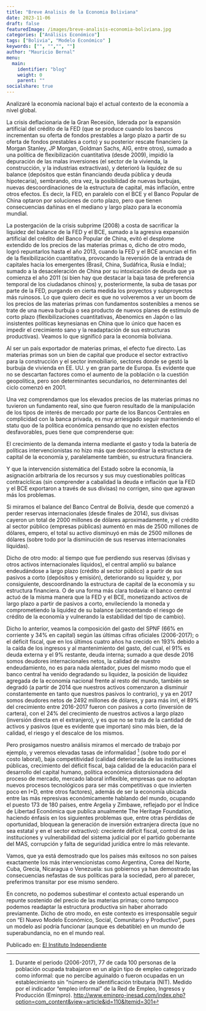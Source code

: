 ```yaml
---
title: "Breve Analisis de la Economia Boliviana"
date: 2023-11-06
draft: false
featuredImage: /images/breve-analisis-economia-boliviana.jpg
categories: ["Análisis Económico"]
tags: ["Bolivia", "Modelo Económico" ]
keywords: ["", "","", ""]
author: "Mauricio Bernal"
menu:
  main:
    identifier: "blog"
    weight: 0 
    parent: ""
socialshare: true
---
```


Analizaré la economía nacional bajo el actual contexto de la economía a nivel global.

La crisis deflacionaria de la Gran Recesión, liderada por la expansión artificial del crédito de la FED (que se produce cuando los bancos incrementan su oferta de fondos prestables a largo plazo a partir de su oferta de fondos prestables a corto) y su posterior rescate financiero (a Morgan Stanley, JP Morgan, Goldman Sachs, AIG, entre otros), sumado a una política de flexibilización cuantitativa (desde 2009), impidió la depuración de las malas inversiones (el sector de la vivienda, la construcción, y la industrias extractivas), y deterioró la liquidez de su balance (depósitos que están financiando deuda pública y deuda hipotecaria), sembrando, otra vez, la posibilidad de nuevas burbujas, nuevas descoordinaciones de la estructura de capital, más inflación, entre otros efectos. Es decir, la FED, en paralelo con el BCE y el Banco Popular de China optaron por soluciones de corto plazo, pero que tienen consecuencias dañinas en el mediano y largo plazo para la economía mundial.

La postergación de la crisis subprime (2008) a costa de sacrificar la liquidez del balance de la FED y el BCE, sumado a la agresiva expansión artificial del crédito del Banco Popular de China, evitó el desplome extendido de los precios de las materias primas o, dicho de otro modo, logró repuntarlos hasta el año 2013, cuando la FED y el BCE anuncian el fin de la flexibilización cuantitativa, provocando la reversión de la entrada de capitales hacia los emergentes (Brasil, China, Sudáfrica, Rusia e India); sumado a la desaceleración de China por su intoxicación de deuda que ya comienza el año 2011 (si bien hay que destacar la baja tasa de preferencia temporal de los ciudadanos chinos) y, posteriormente, la suba de tasas por parte de la FED, purgando en cierta medida los proyectos y subproyectos más ruinosos. Lo que quiero decir es que no volveremos a ver un boom de los precios de las materias primas con fundamentos sostenibles a menos se trate de una nueva burbuja o sea producto de nuevos planes de estímulo de corto plazo (flexibilizaciones cuantitativas, Abenomics en Japón o las insistentes políticas keynesianas en China que lo único que hacen es impedir el crecimiento sano y la readaptación de sus estructuras productivas). Veamos lo que significó para la economía boliviana.

Al ser un país exportador de materias primas, el efecto fue directo. Las materias primas son un bien de capital que produce el sector extractivo para la construcción y el sector inmobiliario, sectores donde se gestó la burbuja de vivienda en EE. UU. y en gran parte de Europa. Es evidente que no se descartan factores como el aumento de la población o la cuestión geopolítica, pero son determinantes secundarios, no determinantes del ciclo comenzó en 2001.

Una vez comprendamos que los elevados precios de las materias primas no tuvieron un fundamento real, sino que fueron resultado de la manipulación de los tipos de interés de mercado por parte de los Bancos Centrales en complicidad con la banca privada, es muy arriesgado seguir manteniendo el statu quo de la política económica pensando que no existen efectos desfavorables, pues tiene que comprenderse que:

El crecimiento de la demanda interna mediante el gasto y toda la batería de políticas intervencionistas no hizo más que descoordinar la estructura de capital de la economía y, paralelamente también, su estructura financiera.

Y que la intervención sistemática del Estado sobre la economía, la asignación arbitraria de los recursos y sus muy cuestionables políticas contracíclicas (sin comprender a cabalidad la deuda e inflación que la FED y el BCE exportaron a través de sus divisas) no corrigen, sino que agravan más los problemas.

Si miramos el balance del Banco Central de Bolivia, desde que comenzó a perder reservas internacionales (desde finales de 2014), sus divisas cayeron un total de 2000 millones de dólares aproximadamente, y el crédito al sector público (empresas públicas) aumentó en más de 2500 millones de dólares, empero, el total su activo disminuyó en más de 2500 millones de dólares (sobre todo por la disminución de sus reservas internacionales líquidas).

Dicho de otro modo: al tiempo que fue perdiendo sus reservas (divisas y otros activos internacionales líquidos), el central amplió su balance endeudándose a largo plazo (crédito al sector público) a partir de sus pasivos a corto (depósitos y emisión), deteriorando su liquidez y, por consiguiente, descoordinando la estructura de capital de la economía y su estructura financiera. O de una forma más clara todavía: el banco central actuó de la misma manera que la FED y el BCE, monetizando activos de largo plazo a partir de pasivos a corto, envileciendo la moneda y comprometiendo la liquidez de su balance (acrecentando el riesgo de crédito de la economía y vulnerando la estabilidad del tipo de cambio).

Dicho lo anterior, veamos la composición del gasto del SPNF (66% en corriente y 34% en capital) según las últimas cifras oficiales (2006-2017); o el déficit fiscal, que en los últimos cuatro años ha crecido en 193% debido a la caída de los ingresos y al mantenimiento del gasto, del cual, el 91% es deuda externa y el 9% restante, deuda interna; sumado a que desde 2016 somos deudores internacionales netos, la calidad de nuestro endeudamiento, no es para nada alentador, pues del mismo modo que el banco central ha venido degradando su liquidez, la posición de liquidez agregada de la economía nacional frente al resto del mundo, también se degradó (a partir de 2014 que nuestros activos comenzaron a disminuir constantemente en tanto que nuestros pasivos lo contrario), y ya en 2017 somos deudores netos de 2492 millones de dólares, y para más inri, el 89% del crecimiento entre 2016-2017 fueron con pasivos a corto (inversión de cartera), con el 24% del crecimiento de nuestros activos a largo plazo (inversión directa en el extranjero), y es que no se trata de la cantidad de activos y pasivos (que es evidente que importan) sino más bien, de la calidad, el riesgo y el descalce de los mismos.

Pero prosigamos nuestro análisis miramos el mercado de trabajo por ejemplo, y veremos elevadas tasas de informalidad [^1] (sobre todo por el costo laboral), baja competitividad (calidad deteriorada de las instituciones públicas, crecimiento del déficit fiscal, baja calidad de la educación para el desarrollo del capital humano, política económica distorsionadora del proceso de mercado, mercado laboral inflexible, empresas que no adoptan nuevos procesos tecnológicos para ser más competitivas o que invierten poco en I+D, entre otros factores), además de ser la economía ubicada entre las más represivas económicamente hablando del mundo, ocupando el puesto 173 de 180 países, entre Argelia y Zimbawe, reflejado por el Índice de Libertad Económica que publica anualmente The Heritage Foundation, haciendo énfasis en los siguientes problemas que, entre otras pérdidas de oportunidad, bloquean la generación de inversión extranjera directa (que no sea estatal y en el sector extractivo): creciente déficit fiscal, control de las instituciones y vulnerabilidad del sistema judicial por el partido gobernante del MAS, corrupción y falta de seguridad jurídica entre lo más relevante.

Vamos, que ya está demostrado que los países más exitosos no son países exactamente los más intervencionistas como Argentina, Corea del Norte, Cuba, Grecia, Nicaragua o Venezuela: sus gobiernos ya han demostrado las consecuencias nefastas de sus políticas para la sociedad, pero al parecer, preferimos transitar por ese mismo sendero.

En concreto, no podemos subestimar el contexto actual esperando un repunte sostenido del precio de las materias primas; como tampoco podemos readaptar la estructura productiva sin haber ahorrado previamente. Dicho de otro modo, en este contexto es irresponsable seguir con “El Nuevo Modelo Económico, Social, Comunitario y Productivo”, pues un modelo así podría funcionar (aunque es debatible) en un mundo de superabundancia, no en el mundo real.

Publicado en: [El Instituto Independiente](https://independent.typepad.com/elindependent/2018/10/breve-an%C3%A1lisis-de-la-situaci%C3%B3n-econ%C3%B3mica-de-bolivia.html)

[^1]: Durante el periodo (2006-2017), 77 de cada 100 personas de la población ocupada trabajaron en un algún tipo de empleo categorizado como informal: que no percibe aguinaldo o fueron ocupadas en un establecimiento sin “número de identificación tributaria (NIT). Medido por el indicador “empleo informal” de la Red de Empleo, Ingresos y Producción (Eminpro). http://www.eminpro-inesad.com/index.php?option=com_content&view=article&id=110&Itemid=301
